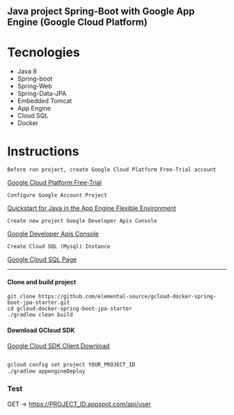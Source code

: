 ## Java project Spring-Boot with Google App Engine (Google Cloud Platform)

# Tecnologies

- Java 8
- Spring-boot
- Spring-Web
- Spring-Data-JPA
- Embedded Tomcat
- App Engine
- Cloud SQL
- Docker

# Instructions
    Before run project, create Google Cloud Platform Free-Trial account
[Google Cloud Platform Free-Trial](https://cloud.google.com/free/)

    Configure Google Account Project

[Quickstart for Java in the App Engine Flexible Environment](https://cloud.google.com/java/getting-started/hello-world)

    Create new project Google Developer Apis Console
[Google Developer Apis Console](https://console.developers.google.com/apis)

    Create Cloud SQL (Mysql) Instance
[Google Cloud SQL Page](https://console.cloud.google.com/sql/instances)

-----------------------------------------------------------------------
#### Clone and build project

```shell
git clone https://github.com/elemental-source/gcloud-docker-spring-boot-jpa-starter.git
cd gcloud-docker-spring-boot-jpa-starter
./gradlew clean build
```

#### Download GCloud SDK

[Google Cloud SDK Client Download](https://cloud.google.com/sdk/downloads)

```sh

gcloud config set project YOUR_PROJECT_ID
./gradlew appengineDeploy
```

### Test

GET -> https://PROJECT_ID.appspot.com/api/user